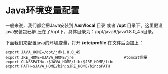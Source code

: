 Java环境变量配置
=================================================================================
一般来说，我们都会把Java安装到 **/usr/local** 目录 或者 **/opt** 目录下。这里假设java安装包已解
压在了/opt下，具体目录为：/opt/java8/java1.8.0_45目录。

下面我们来配置java的环境变量，打开 **/etc/profile** 在文件后面加上：
```shell
export JAVA_HOME=/opt/jdk1.8.0_45
export JRE_HOME=$JAVA_HOME/jre                      #tomcat需要
export CLASSPATH=.:$JAVA_HOME/lib:$JRE_HOME/lib
export PATH=$JAVA_HOME/bin:$JRE_HOME/bin:$PATH
```
